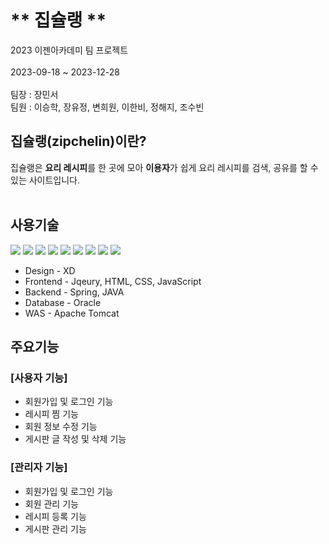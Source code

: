 # ** 집슐랭 **
2023 이젠아카데미 팀 프로젝트<br><br>
2023-09-18 ~ 2023-12-28<br><br>
팀장 : 장민서<br>
팀원 : 이승학, 장유정, 변희원, 이한비, 정해지, 조수빈

## **집슐랭(zipchelin)이란?**
집슐랭은 <b>요리 레시피</b>를 한 곳에 모아 <b>이용자</b>가 쉽게 요리 레시피를 검색, 공유를 할 수 있는 사이트입니다. 
<br><br>

## <b>사용기술</b>
<span>
<img src="https://img.shields.io/badge/JAVA-007396?style=for-the-badge&logo=Java&logoColor=white">
<img src="https://img.shields.io/badge/Spring-6DB33F?style=for-the-badge&logo=Spring&logoColor=white">
<img src="https://img.shields.io/badge/oracle-F80000?style=for-the-badge&logo=oracle&logoColor=white">
<img src="https://img.shields.io/badge/html-E34F26?style=for-the-badge&logo=html5&logoColor=white"> 
<img src="https://img.shields.io/badge/css-1572B6?style=for-the-badge&logo=css3&logoColor=white">
<img src="https://img.shields.io/badge/javascript-F7DF1E?style=for-the-badge&logo=javascript&logoColor=black">
<img src="https://img.shields.io/badge/jQuery-0769AD?style=for-the-badge&logo=Jquery&logoColor=White">
<img src="https://img.shields.io/badge/apache tomcat-F8DC75?style=for-the-badge&logo=apachetomcat&logoColor=white">
<img src="https://img.shields.io/badge/github-181717?style=for-the-badge&logo=github&logoColor=white"></span>

- Design - XD
- Frontend - Jqeury, HTML, CSS, JavaScript 
- Backend - Spring, JAVA
- Database - Oracle
- WAS - Apache Tomcat

## <b>주요기능</b>

### [사용자 기능]

- 회원가입 및 로그인 기능
- 레시피 찜 기능
- 회원 정보 수정 기능
- 게시판 글 작성 및 삭제 기능

### [관리자 기능]

- 회원가입 및 로그인 기능
- 회원 관리 기능
- 레시피 등록 기능
- 게시판 관리 기능
